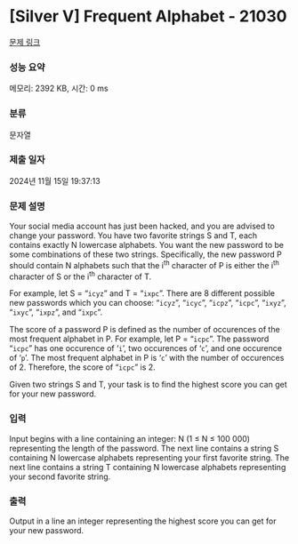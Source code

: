 # [Silver V] Frequent Alphabet - 21030 

[문제 링크](https://www.acmicpc.net/problem/21030) 

### 성능 요약

메모리: 2392 KB, 시간: 0 ms

### 분류

문자열

### 제출 일자

2024년 11월 15일 19:37:13

### 문제 설명

<p>Your social media account has just been hacked, and you are advised to change your password. You have two favorite strings S and T, each contains exactly N lowercase alphabets. You want the new password to be some combinations of these two strings. Specifically, the new password P should contain N alphabets such that the i<sup>th</sup> character of P is either the i<sup>th</sup> character of S or the i<sup>th</sup> character of T.</p>

<p>For example, let S = “<code>icyz</code>” and T = “<code>ixpc</code>”. There are 8 different possible new passwords which you can choose: “<code>icyz</code>”, “<code>icyc</code>”, “<code>icpz</code>”, “<code>icpc</code>”, “<code>ixyz</code>”, “<code>ixyc</code>”, “<code>ixpz</code>”, and “<code>ixpc</code>”.</p>

<p>The score of a password P is defined as the number of occurences of the most frequent alphabet in P. For example, let P = “<code>icpc</code>”. The password “<code>icpc</code>” has one occurence of ‘<code>i</code>’, two occurences of ‘<code>c</code>’, and one occurence of ‘<code>p</code>’. The most frequent alphabet in P is ‘<code>c</code>’ with the number of occurences of 2. Therefore, the score of “<code>icpc</code>” is 2.</p>

<p>Given two strings S and T, your task is to find the highest score you can get for your new password.</p>

### 입력 

 <p>Input begins with a line containing an integer: N (1 ≤ N ≤ 100 000) representing the length of the password. The next line contains a string S containing N lowercase alphabets representing your first favorite string. The next line contains a string T containing N lowercase alphabets representing your second favorite string.</p>

### 출력 

 <p>Output in a line an integer representing the highest score you can get for your new password.</p>

